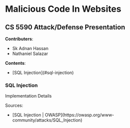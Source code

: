 # Malicious Code In Websites
## CS 5590 Attack/Defense Presentation

**Contributers**:
<ul> 
    <li>Sk Adnan Hassan</li>
    <li>Nathaniel Salazar</li>
</ul>

**Contents**:
<ul> 
    <li>[SQL Injection](#sql-injection)</li>
</ul>

### SQL Injection
<p>Implementation Details</p>

Sources: 
<ul> 
    <li>[SQL Injection | OWASP](https://owasp.org/www-community/attacks/SQL_Injection)</li>
</ul>
